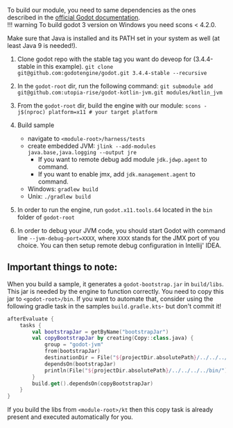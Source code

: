 To build our module, you need to same dependencies as the ones described in the [official Godot documentation](https://docs.godotengine.org/en/stable/development/compiling/index.html).  
!!! warning
   To build godot 3 version on Windows you need scons < 4.2.0.

Make sure that Java is installed and its PATH set in your system as well (at least Java 9 is needed!).

1. Clone godot repo with the stable tag you want do deveop for (3.4.4-stable in this example). `git clone git@github.com:godotengine/godot.git 3.4.4-stable --recursive`

2. In the `godot-root` dir, run the following command: `git submodule add git@github.com:utopia-rise/godot-kotlin-jvm.git modules/kotlin_jvm`

3. From the `godot-root` dir, build the engine with our module: `scons -j$(nproc) platform=x11 # your target platform`

4. Build sample
    - navigate to `<module-root>/harness/tests`
    - create embedded JVM: `jlink --add-modules java.base,java.logging --output jre`
        - If you want to remote debug add module `jdk.jdwp.agent` to command.
        - If you want to enable jmx, add `jdk.management.agent` to command.
    - Windows: `gradlew build`
	- Unix: `./gradlew build`

5. In order to run the engine, run `godot.x11.tools.64` located in the `bin` folder of `godot-root`

6. In order to debug your JVM code, you should start Godot with command line `--jvm-debug-port=XXXX`, where `XXXX`
stands for the JMX port of you choice. You can then setup remote debug configuration in Intellij' IDEA.

## Important things to note:
When you build a sample, it generates a `godot-bootstrap.jar` in `build/libs`. This jar is needed by the engine to function correctly. You need to copy this jar to `<godot-root>/bin`. If you want to automate that, consider using the following gradle task in the samples `build.gradle.kts`- but don't commit it!

```kt
afterEvaluate {
    tasks {
        val bootstrapJar = getByName("bootstrapJar")
        val copyBootstrapJar by creating(Copy::class.java) {
            group = "godot-jvm"
            from(bootstrapJar)
            destinationDir = File("${projectDir.absolutePath}/../../../../bin/")
            dependsOn(bootstrapJar)
            println(File("${projectDir.absolutePath}/../../../../bin/").absolutePath)
        }
        build.get().dependsOn(copyBootstrapJar)
    }
}
```

If you build the libs from `<module-root>/kt` then this copy task is already present and executed automatically for you.